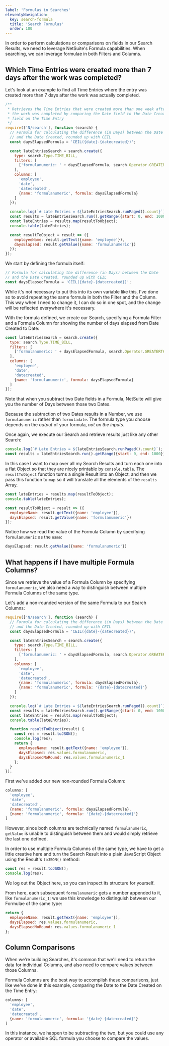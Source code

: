 ```yaml
---
label: 'Formulas in Searches'
eleventyNavigation:
  key: search-formula
  title: 'Search Formulas'
  order: 100
---
```


In order to perform calculations or comparisons on fields in our Search Results, we need to leverage NetSuite's 
Formula capabilities. When searching, we can leverage formulae in both Filters and Columns.

## Which Time Entries were created more than 7 days after the work was completed?

Let's look at an example to find all Time Entries where the entry was created more than 7 days after the work was 
actually completed.

```javascript
/**
 * Retrieves the Time Entries that were created more than one week after
 * the work was completed by comparing the Date field to the Date Created
 * field on the Time Entry
 */
require(['N/search'], function (search) {
  // Formula for calculating the difference (in Days) between the Date
  // and the Date Created, rounded up with CEIL
  const daysElapsedFormula = 'CEIL({date}-{datecreated})';

  const lateEntriesSearch = search.create({
    type: search.Type.TIME_BILL,
    filters: [
      ['formulanumeric: ' + daysElapsedFormula, search.Operator.GREATERTHAN, 7]
    ],
    columns: [
      'employee',
      'date',
      'datecreated',
      {name: 'formulanumeric', formula: daysElapsedFormula}
    ]
  });

  console.log(`# Late Entries = ${lateEntriesSearch.runPaged().count}`);
  const results = lateEntriesSearch.run().getRange({start: 0, end: 1000});
  const lateEntries = results.map(resultToObject);
  console.table(lateEntries);

  const resultToObject = result => ({
    employeeName: result.getText({name: 'employee'}),
    daysElapsed: result.getValue({name: 'formulanumeric'})
  });
});
```

We start by defining the formula itself:

```javascript
// Formula for calculating the difference (in Days) between the Date
// and the Date Created, rounded up with CEIL
const daysElapsedFormula = 'CEIL({date}-{datecreated})';
```

While it's not necessary to put this into its own variable like this, I've done so to avoid repeating the same 
formula in both the Filter and the Column. This way when I need to change it, I can do so in one spot, and the 
change will be reflected everywhere it's necessary.

With the formula defined, we create our Search, specifying a Formula Filter and a Formula Column for showing the 
number of days elapsed from Date Created to Date:

```javascript
const lateEntriesSearch = search.create({
  type: search.Type.TIME_BILL,
  filters: [
    ['formulanumeric: ' + daysElapsedFormula, search.Operator.GREATERTHAN, 7]
  ],
  columns: [
    'employee',
    'date',
    'datecreated',
    {name: 'formulanumeric', formula: daysElapsedFormula}
  ]
});
```

Note that when you subtract two Date fields in a Formula, NetSuite will give you the number of Days between those 
two Dates.

Because the subtraction of two Dates results in a Number, we use `formulanumeric` rather than `formuladate`. The 
formula type you choose depends on the *output* of your formula, *not on the inputs*.

Once again, we execute our Search and retrieve results just like any other Search:

```javascript
console.log(`# Late Entries = ${lateEntriesSearch.runPaged().count}`);
const results = lateEntriesSearch.run().getRange({start: 0, end: 1000});
```

In this case I want to map over all my Search Results and turn each one into a flat Object so that they are nicely 
printable by `console.table`. The `resultToObject` function turns a single Result into an Object, and then we pass 
this function to `map` so it will translate all the elements of the `results` Array.

```javascript
const lateEntries = results.map(resultToObject);
console.table(lateEntries);

const resultToObject = result => ({
  employeeName: result.getText({name: 'employee'}),
  daysElapsed: result.getValue({name: 'formulanumeric'})
});
```

Notice how we read the value of the Formula Column by specifying `formulanumeric` as the `name`:

```javascript
daysElapsed: result.getValue({name: 'formulanumeric'})
```

## What happens if I have multiple Formula Columns?

Since we retrieve the value of a Formula Column by specifying `formulanumeric`, we also need a way to distinguish 
between multiple Formula Columns of the same type.

Let's add a non-rounded version of the same Formula to our Search Columns:

```javascript
require(['N/search'], function (search) {
  // Formula for calculating the difference (in Days) between the Date
  // and the Date Created, rounded up with CEIL
  const daysElapsedFormula = 'CEIL({date}-{datecreated})';

  const lateEntriesSearch = search.create({
    type: search.Type.TIME_BILL,
    filters: [
      ['formulanumeric: ' + daysElapsedFormula, search.Operator.GREATERTHAN, 7]
    ],
    columns: [
      'employee',
      'date',
      'datecreated',
      {name: 'formulanumeric', formula: daysElapsedFormula},
      {name: 'formulanumeric', formula: '{date}-{datecreated}'}
    ]
  });

  console.log(`# Late Entries = ${lateEntriesSearch.runPaged().count}`);
  const results = lateEntriesSearch.run().getRange({start: 0, end: 1000});
  const lateEntries = results.map(resultToObject);
  console.table(lateEntries);

  function resultToObject(result) {
    const res = result.toJSON();
    console.log(res);
    return {
      employeeName: result.getText({name: 'employee'}),
      daysElapsed: res.values.formulanumeric,
      daysElapsedNoRound: res.values.formulanumeric_1
    };
  }
});
```

First we've added our new non-rounded Formula Column:

```javascript
columns: [
  'employee',
  'date',
  'datecreated',
  {name: 'formulanumeric', formula: daysElapsedFormula},
  {name: 'formulanumeric', formula: '{date}-{datecreated}'}
]
```

However, since both columns are technically named `formulanumeric`, `getValue` is unable to distinguish between them 
and would simply retrieve the last one defined.

In order to use multiple Formula Columns of the same type, we have to get a little creative here and turn the Search 
Result into a plain JavaScript Object using the Result's `toJSON()` method:

```javascript
const res = result.toJSON();
console.log(res);
```

We log out the Object here, so you can inspect its structure for yourself.

From here, each subsequent `formulanumeric` gets a number appended to it, like `formulanumeric_1`; we use this 
knowledge to distinguish between our Formulae of the same type:

```javascript
return {
  employeeName: result.getText({name: 'employee'}),
  daysElapsed: res.values.formulanumeric,
  daysElapsedNoRound: res.values.formulanumeric_1
};
```

## Column Comparisons

When we're building Searches, it's common that we'll need to return the data for individual Columns, and also need 
to compare values between those Columns.

Formula Columns are the best way to accomplish these comparisons, just like we've done in this example, comparing 
the Date to the Date Created on the Time Entry:

```javascript
columns: [
  'employee',
  'date',
  'datecreated',
  {name: 'formulanumeric', formula: '{date}-{datecreated}'}
]
```

In this instance, we happen to be subtracting the two, but you could use any operator or available SQL formula you 
choose to compare the values.
